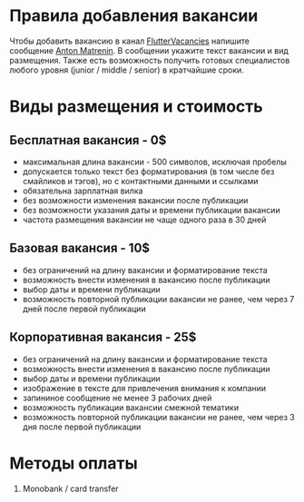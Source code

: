 # Правила добавления вакансии

Чтобы добавить вакансию в канал [FlutterVacancies](https://t.me/fluttervacancies) напишите сообщение [Anton Matrenin](http://t.me/matreninAnton). В сообщении укажите текст вакансии и вид размещения.
Также есть возможность получить готовых специалистов любого уровня (junior / middle / senior) в кратчайшие сроки. 

# Виды размещения и стоимость

## Бесплатная вакансия - 0$

* максимальная длина вакансии - 500 символов, исключая пробелы
* допускается только текст без форматирования (в том числе без смайликов и тэгов), но с контактными данными и ссылками
* обязательна зарплатная вилка
* без возможности изменения вакансии после публикации
* без возможности указания даты и времени публикации вакансии
* частота размещения вакансии не чаще одного раза в 30 дней

## Базовая вакансия - 10$

* без ограничений на длину вакансии и форматирование текста
* возможность внести изменения в вакансию после публикации
* выбор даты и времени публикации
* возможность повторной публикации вакансии не ранее, чем через 7 дней после первой публикации

## Корпоративная вакансия - 25$

* без ограничений на длину вакансии и форматирование текста
* возможность внести изменения в вакансию после публикации
* выбор даты и времени публикации
* изображение в тексте для привлечения внимания к компании
* запининое сообщение не менее 3 рабочих дней
* возможность публикации вакансии смежной тематики
* возможность повторной публикации вакансии не ранее, чем через 3 дня после первой публикации

# Методы оплаты

1. Monobank / card transfer
